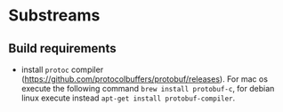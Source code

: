 # Substreams

## Build requirements
- install `protoc` compiler (https://github.com/protocolbuffers/protobuf/releases).
  For mac os execute the following command 
    `brew install protobuf-c`, 
  for debian linux execute instead
    `apt-get install protobuf-compiler`.

